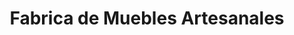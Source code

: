 ---
title: "Fabrica de Muebles Artesanales"
url: /ciudad-autonoma-de-buenos-aires/fabrica-de-muebles-artesanales/
shop: muebles
---